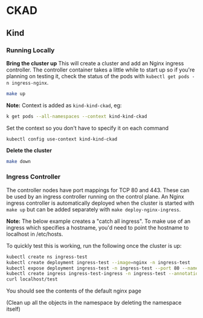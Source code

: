 # CKAD
## Kind
### Running Locally
**Bring the cluster up**
This will create a cluster and add an Nginx ingress controller. The controller container takes a little while to start up so if you're planning on testing it, check the status of the pods with `kubectl get pods -n ingress-nginx`. 

```bash
make up
```

**Note:** Context is added as `kind-kind-ckad`, eg:
```bash
k get pods --all-namespaces --context kind-kind-ckad
```

Set the context so you don't have to specify it on each command
```
kubectl config use-context kind-kind-ckad
```

**Delete the cluster**
```bash
make down
```

### Ingress Controller
The controller nodes have port mappings for TCP 80 and 443. These can be used by an ingress controller running on the control plane. An Nginx ingress controller is automatically deployed when the cluster is started with `make up` but can be added separately with `make deploy-nginx-ingress`. 

**Note:** The below example creates a "catch all ingress". To make use of an ingress which specifies a hostname, you'd need to point the hostname to localhost in /etc/hosts. 

To quickly test this is working, run the following once the cluster is up:
```bash
kubectl create ns ingress-test
kubectl create deployment ingress-test --image=nginx -n ingress-test
kubectl expose deployment ingress-test -n ingress-test --port 80 --name ingress-test-svc
kubectl create ingress ingress-test-ingress -n ingress-test --annotation nginx.ingress.kubernetes.io/rewrite-target=/$2 --rule="/test=ingress-test-svc:80"
curl localhost/test
```

You should see the contents of the default nginx page

(Clean up all the objects in the namespace by deleting the namespace itself)
